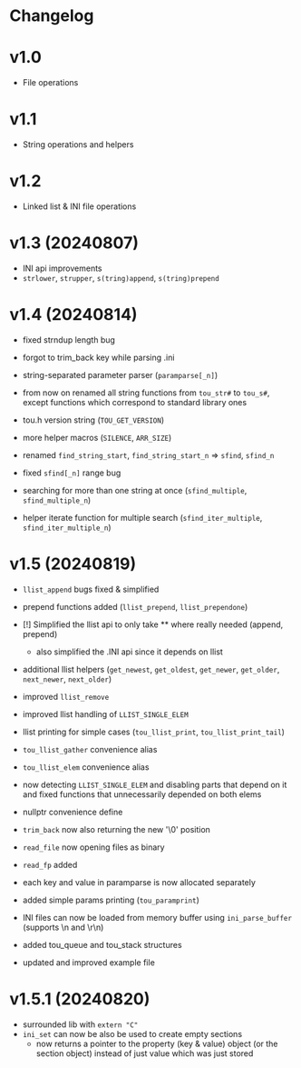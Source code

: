 # Changelog

v1.0
===
- File operations

v1.1
===
- String operations and helpers

v1.2
===
- Linked list & INI file operations

v1.3 (20240807)
===
- INI api improvements
- `strlower`, `strupper`, `s(tring)append`, `s(tring)prepend`

v1.4 (20240814)
===
- fixed strndup length bug
- forgot to trim_back key while parsing .ini
- string-separated parameter parser (`paramparse[_n]`)
- from now on renamed all string functions from `tou_str#` to `tou_s#`, except functions which correspond to standard library ones
- tou.h version string (`TOU_GET_VERSION`)
- more helper macros (`SILENCE`, `ARR_SIZE`)

- renamed `find_string_start`, `find_string_start_n` => `sfind`, `sfind_n`
- fixed `sfind[_n]` range bug
- searching for more than one string at once (`sfind_multiple`, `sfind_multiple_n`)
- helper iterate function for multiple search (`sfind_iter_multiple`, `sfind_iter_multiple_n`)

v1.5 (20240819)
===
- `llist_append` bugs fixed & simplified
- prepend functions added (`llist_prepend`, `llist_prependone`)
- [!] Simplified the llist api to only take ** where really needed (append, prepend)
  - also simplified the .INI api since it depends on llist
- additional llist helpers (`get_newest`, `get_oldest`, `get_newer`, `get_older`, `next_newer`, `next_older`)

- improved `llist_remove`
- improved llist handling of `LLIST_SINGLE_ELEM`
- llist printing for simple cases (`tou_llist_print`, `tou_llist_print_tail`)
- `tou_llist_gather` convenience alias
- `tou_llist_elem` convenience alias
- now detecting `LLIST_SINGLE_ELEM` and disabling parts that depend on it and fixed functions that unnecessarily depended on both elems

- nullptr convenience define
- `trim_back` now also returning the new '\0' position
- `read_file` now opening files as binary
- `read_fp` added

- each key and value in paramparse is now allocated separately
- added simple params printing (`tou_paramprint`)

- INI files can now be loaded from memory buffer using `ini_parse_buffer` (supports \\n and \\r\\n)
- added tou_queue and tou_stack structures

- updated and improved example file

v1.5.1 (20240820)
===
- surrounded lib with `extern "C"`
- `ini_set` can now be also be used to create empty sections
  - now returns a pointer to the property (key & value) object (or the section object) instead of just value which was just stored
